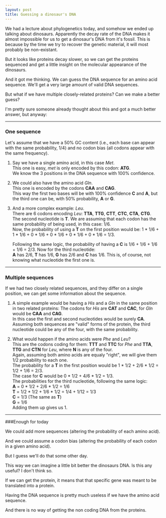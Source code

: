 ```yaml
---
layout: post
title: Guessing a dinosaur's DNA
---
```


We had a lecture about phylogenetics today, and somehow we ended up talking about dinosaurs.
Apparently the decay rate of the DNA makes it almost impossible for us to get a dinosaur's DNA from it's fossil. This is because by the time we try to recover the genetic material, it will most probably be non-existant. 

But it looks like proteins decay slower, so we can get the proteins sequenced and get a little insight on the molecular appearance of the dinosaurs.

And it got me thinking. We can guess the DNA sequence for an amino acid sequence. We'll get a very large amount of valid DNA sequences. 

But what if we have multiple closely-related proteins? Can we make a better guess?

I'm pretty sure someone already thought about this and got a much better answer, but anyway:

---

### One sequence

Let's assume that we have a 50% GC content (i.e., each base can appear with the same probability, 1/4) and no codon bias (all codons appear with the same frequency).

1. Say we have a single amino acid, in this case *Met*.  
   This one is easy, *met* is only encoded by this codon: **ATG**.  
   We know the 3 positions in the DNA sequence with 100% confidence.  

2. We could also have the amino acid *Gln*.  
   This one is encoded by the codons **CAA** and **CAG**.  
   This way the first two bases will be with 100% confidence **C** and **A**, but the third one can be, with 50% probability, **A** or **G**.  

3. And a more complex example: *Leu*.  
   There are 6 codons encoding *Leu*: **TTA**, **TTG**, **CTT**, **CTC**, **CTA**, **CTG**.  
   The second nucleotide is **T**. We are assuming that each codon has the same probability of being used, in this case: 1/6.  
   Now, the probability of using a **T** on the first position would be: 1 \* 1/6 + 1 \* 1/6 + 0 \* 1/6 + 0 \* 1/6 + 0 \* 1/6 + 0 \* 1/6 = 1/3.  

   Following the same logic, the probability of  having a **C** is 1/6 + 1/6 + 1/6 + 1/6 = 2/3.
   Now for the third nucleotide:  
   **A** has 2/6, **T** has 1/6, **G** has 2/6 and **C** has 1/6. This is, of course, not knowing what nucleotide the first one is.

---

### Multiple sequences

If we had two closely related sequences, and they differ on a single position, we can get some information about the sequence. 

1. A simple example would be having a *His* and a *Gln* in the same position in two related proteins:
   The codons for *His* are **CAT** and **CAC**, for *Gln* would be **CAA** and **CAG**.  
   In this case the first and second nucleotides would be surely **CA**.  
   Assuming both sequences are "valid" forms of the protein, the third nucleotide could be any of the four, with the same probability.  


2. What would happen if the amino acids were *Phe* and *Leu*?  
   This are the codons coding for them: **TTT** and **TTC** for *Phe* and **TTA**, **TTG** and **CTN** for *Leu*, where **N** is any of the four.  
   Again, assuming both amino acids are equaly "right", we will give them 1/2 probability to each one.  
   The probability for a **T** in the first position would be 1 \* 1/2 + 2/6 \* 1/2 =  1/2 + 1/6 = 2/3.  
   The case for **C** would be 0 \* 1/2 + 4/6 \* 1/2 = 1/3.  
   The probabilities for the third nucleotide, following the same logic:  
   **A** = 0 \* 1/2 + 2/6 \* 1/2 = 1/6  
   **T** = 1/2 \* 1/2 + 1/6 \* 1/2 = 1/4 + 1/12 = 1/3  
   **C** = 1/3 (The same as **T**)  
   **G** = 1/6  
   Adding them up gives us 1.   

---

###Enough for today

We could add more sequences (altering the probability of each amino acid). 

And we could assume a codon bias (altering the probability of each codon in a given amino acid).

But I guess we'll do that some other day.

This way we can imagine a little bit better the dinosaurs DNA. Is this any useful? I don't think so.

If we can get the protein, it means that that specific gene was meant to be translated into a protein.

Having the DNA sequence is pretty much useless if we have the amino acid sequence. 

And there is no way of getting the non coding DNA from the proteins.
